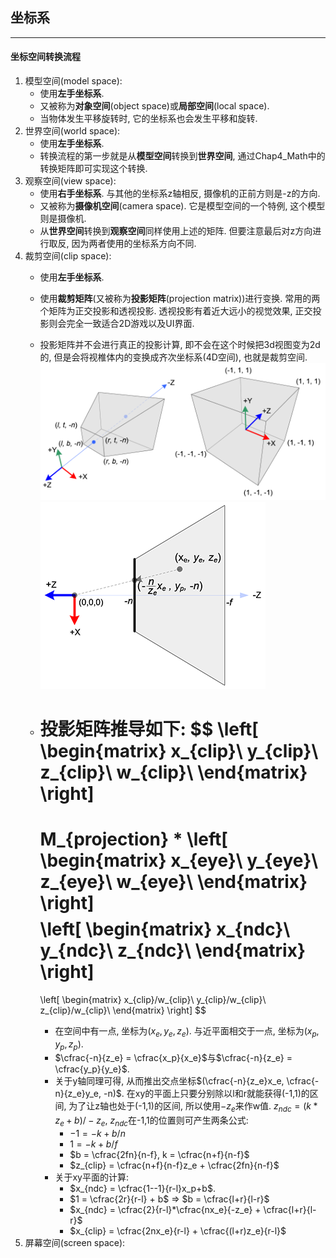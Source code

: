 ## **坐标系**
---------------------------------------------------------------------------
#### **坐标空间转换流程**
1. 模型空间(model space):
   - 使用**左手坐标系**.
   - 又被称为**对象空间**(object space)或**局部空间**(local space).
   - 当物体发生平移旋转时, 它的坐标系也会发生平移和旋转.
2. 世界空间(world space):
   - 使用**左手坐标系**.
   - 转换流程的第一步就是从**模型空间**转换到**世界空间**, 通过Chap4_Math中的转换矩阵即可实现这个转换.
3. 观察空间(view space):
   - 使用**右手坐标系**. 与其他的坐标系z轴相反, 摄像机的正前方则是-z的方向.
   - 又被称为**摄像机空间**(camera space). 它是模型空间的一个特例, 这个模型则是摄像机.
   - 从**世界空间**转换到**观察空间**同样使用上述的矩阵. 但要注意最后对z方向进行取反, 因为两者使用的坐标系方向不同.
4. 裁剪空间(clip space):
   - 使用**左手坐标系**.
   - 使用**裁剪矩阵**(又被称为**投影矩阵**(projection matrix))进行变换. 常用的两个矩阵为正交投影和透视投影. 透视投影有着近大远小的视觉效果, 正交投影则会完全一致适合2D游戏以及UI界面.
   - 投影矩阵并不会进行真正的投影计算, 即不会在这个时候把3d视图变为2d的, 但是会将视椎体内的变换成齐次坐标系(4D空间), 也就是裁剪空间.
   ![](frustum.png)
   ![](topFrustum.png)

   - 投影矩阵推导如下:
     $$
        \left[
            \begin{matrix}
                x_{clip}\\
                y_{clip}\\
                z_{clip}\\
                w_{clip}\\
            \end{matrix}
        \right]
        =
        M_{projection} *
        \left[
            \begin{matrix}
                x_{eye}\\
                y_{eye}\\
                z_{eye}\\
                w_{eye}\\
            \end{matrix}
        \right]
     $$
     $$
        \left[
            \begin{matrix}
                x_{ndc}\\
                y_{ndc}\\
                z_{ndc}\\
            \end{matrix}
        \right]
        =
        \left[
            \begin{matrix}
                x_{clip}/w_{clip}\\
                y_{clip}/w_{clip}\\
                z_{clip}/w_{clip}\\
            \end{matrix}
        \right]
     $$
     - 在空间中有一点, 坐标为$(x_e, y_e, z_e)$. 与近平面相交于一点, 坐标为$(x_p, y_p, z_p)$.
     - $\cfrac{-n}{z_e} = \cfrac{x_p}{x_e}$与$\cfrac{-n}{z_e} = \cfrac{y_p}{y_e}$.
     - 关于y轴同理可得, 从而推出交点坐标$(\cfrac{-n}{z_e}x_e, \cfrac{-n}{z_e}y_e, -n)$. 在xy的平面上只要分别除以l和r就能获得(-1,1)的区间, 为了让z轴也处于(-1,1)的区间, 所以使用$-z_e$来作w值. $z_{ndc} = (k*z_e+b)/-z_e$, $z_{ndc}$在-1,1的位置则可产生两条公式:
       - $-1 = -k + b/n$
       - $1 = -k + b/f$
       - $b = \cfrac{2fn}{n-f}, k = \cfrac{n+f}{n-f}$
       - $z_{clip} = \cfrac{n+f}{n-f}z_e + \cfrac{2fn}{n-f}$
     - 关于xy平面的计算:
       - $x_{ndc} = \cfrac{1--1}{r-l}x_p+b$.
       - $1 = \cfrac{2r}{r-l} + b$ => $b = \cfrac{l+r}{l-r}$
       - $x_{ndc} = \cfrac{2}{r-l}*\cfrac{nx_e}{-z_e} + \cfrac{l+r}{l-r}$
       - $x_{clip} = \cfrac{2nx_e}{r-l} + \cfrac{(l+r)z_e}{r-l}$
5. 屏幕空间(screen space):
